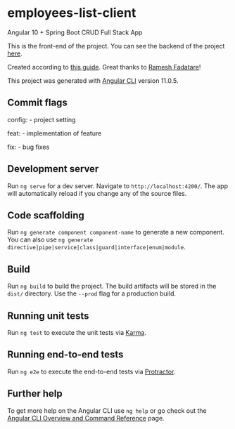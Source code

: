 # employees-list-client

Angular 10 + Spring Boot CRUD Full Stack App

This is the front-end of the project. You can see the backend of the project [here](https://github.com/LordDetson/employees-list).

Created according to [this guide](https://youtube.com/playlist?list=PLGRDMO4rOGcNzi3CpBWsCdQSzbjdWWy-f). Great thanks to [Ramesh Fadatare](https://github.com/RameshMF)!

This project was generated with [Angular CLI](https://github.com/angular/angular-cli) version 11.0.5.

## Commit flags

config: - project setting

feat: - implementation of feature

fix: - bug fixes

## Development server

Run `ng serve` for a dev server. Navigate to `http://localhost:4200/`. The app will automatically reload if you change any of the source files.

## Code scaffolding

Run `ng generate component component-name` to generate a new component. You can also use `ng generate directive|pipe|service|class|guard|interface|enum|module`.

## Build

Run `ng build` to build the project. The build artifacts will be stored in the `dist/` directory. Use the `--prod` flag for a production build.

## Running unit tests

Run `ng test` to execute the unit tests via [Karma](https://karma-runner.github.io).

## Running end-to-end tests

Run `ng e2e` to execute the end-to-end tests via [Protractor](http://www.protractortest.org/).

## Further help

To get more help on the Angular CLI use `ng help` or go check out the [Angular CLI Overview and Command Reference](https://angular.io/cli) page.
